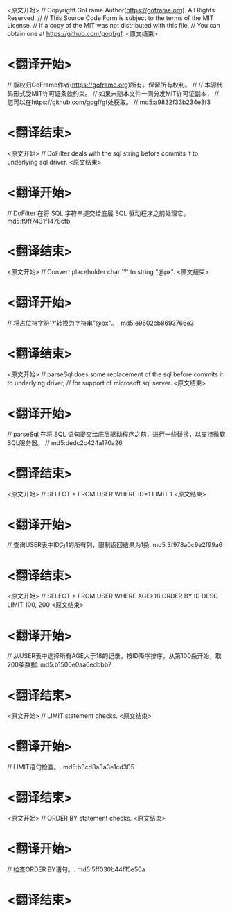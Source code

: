 
<原文开始>
// Copyright GoFrame Author(https://goframe.org). All Rights Reserved.
//
// This Source Code Form is subject to the terms of the MIT License.
// If a copy of the MIT was not distributed with this file,
// You can obtain one at https://github.com/gogf/gf.
<原文结束>

# <翻译开始>
// 版权归GoFrame作者(https://goframe.org)所有。保留所有权利。
//
// 本源代码形式受MIT许可证条款约束。
// 如果未随本文件一同分发MIT许可证副本，
// 您可以在https://github.com/gogf/gf处获取。
// md5:a9832f33b234e3f3
# <翻译结束>


<原文开始>
// DoFilter deals with the sql string before commits it to underlying sql driver.
<原文结束>

# <翻译开始>
// DoFilter 在将 SQL 字符串提交给底层 SQL 驱动程序之前处理它。. md5:f9ff7431f1478cfb
# <翻译结束>


<原文开始>
// Convert placeholder char '?' to string "@px".
<原文结束>

# <翻译开始>
// 将占位符字符'?'转换为字符串"@px"。. md5:e9602cb8693766e3
# <翻译结束>


<原文开始>
// parseSql does some replacement of the sql before commits it to underlying driver,
// for support of microsoft sql server.
<原文结束>

# <翻译开始>
// parseSql 在将 SQL 语句提交给底层驱动程序之前，进行一些替换，以支持微软SQL服务器。
// md5:dedc2c424a170a26
# <翻译结束>


<原文开始>
// SELECT * FROM USER WHERE ID=1 LIMIT 1
<原文结束>

# <翻译开始>
// 查询USER表中ID为1的所有列，限制返回结果为1条. md5:3f978a0c9e2f99a6
# <翻译结束>


<原文开始>
// SELECT * FROM USER WHERE AGE>18 ORDER BY ID DESC LIMIT 100, 200
<原文结束>

# <翻译开始>
// 从USER表中选择所有AGE大于18的记录，按ID降序排序，从第100条开始，取200条数据. md5:b1500e0aa6edbbb7
# <翻译结束>


<原文开始>
// LIMIT statement checks.
<原文结束>

# <翻译开始>
// LIMIT语句检查。. md5:b3cd8a3a3e1cd305
# <翻译结束>


<原文开始>
// ORDER BY statement checks.
<原文结束>

# <翻译开始>
// 检查ORDER BY语句。. md5:5ff030b44f15e56a
# <翻译结束>

